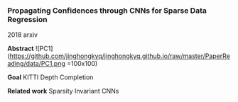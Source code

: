 ### Propagating Confidences through CNNs for Sparse Data Regression
2018 arxiv

**Abstract**
![PC1](https://github.com/jinghongkyq/jinghongkyq.github.io/raw/master/PaperReading/data/PC1.png =100x100)

**Goal**
KITTI Depth Completion

**Related work**
Sparsity Invariant CNNs
